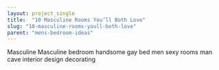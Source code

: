 ```yaml
---
layout: project_single
title:  "10 Masculine Rooms You’ll Both Love"
slug: "10-masculine-rooms-youll-both-love"
parent: "mens-bedroom-ideas"
---
```

Masculine Masculine bedroom handsome gay bed men sexy rooms man cave interior design decorating
